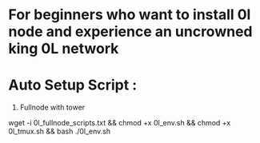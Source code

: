 # For beginners who want to install 0l node and experience an uncrowned king 0L network

# Auto Setup Script :

  1. Fullnode with tower
  
  wget -i 0l_fullnode_scripts.txt && chmod +x 0l_env.sh && chmod +x 0l_tmux.sh && bash ./0l_env.sh